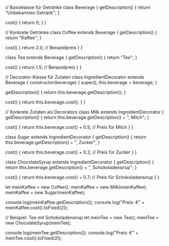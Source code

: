 // Basisklasse für Getränke
class Beverage {
  getDescription() {
    return "Unbekanntes Getränk";
  }

  cost() {
    return 0;
  }
}

// Konkrete Getränke
class Coffee extends Beverage {
  getDescription() {
    return "Kaffee";
  }

  cost() {
    return 2.0; // Beispielpreis
  }
}

class Tea extends Beverage {
  getDescription() {
    return "Tee";
  }

  cost() {
    return 1.5; // Beispielpreis
  }
}

// Decorator-Klasse für Zutaten
class IngredientDecorator extends Beverage {
  constructor(beverage) {
    super();
    this.beverage = beverage;
  }

  getDescription() {
    return this.beverage.getDescription();
  }

  cost() {
    return this.beverage.cost();
  }
}

// Konkrete Zutaten als Decorators
class Milk extends IngredientDecorator {
  getDescription() {
    return this.beverage.getDescription() + ", Milch";
  }

  cost() {
    return this.beverage.cost() + 0.5; // Preis für Milch
  }
}

class Sugar extends IngredientDecorator {
  getDescription() {
    return this.beverage.getDescription() + ", Zucker";
  }

  cost() {
    return this.beverage.cost() + 0.2; // Preis für Zucker
  }
}

class ChocolateSyrup extends IngredientDecorator {
  getDescription() {
    return this.beverage.getDescription() + ", Schokoladensirup";
  }

  cost() {
    return this.beverage.cost() + 0.7; // Preis für Schokoladensirup
  }
}

let meinKaffee = new Coffee();
meinKaffee = new Milk(meinKaffee);
meinKaffee = new Sugar(meinKaffee);

console.log(meinKaffee.getDescription());
console.log("Preis: €" + meinKaffee.cost().toFixed(2));

// Beispiel: Tee mit Schokoladensirup
let meinTee = new Tea();
meinTee = new ChocolateSyrup(meinTee);

console.log(meinTee.getDescription());
console.log("Preis: €" + meinTee.cost().toFixed(2));

